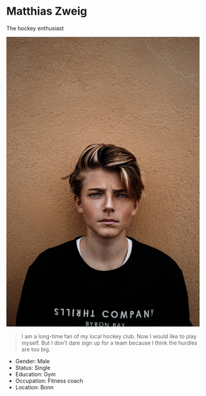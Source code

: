 # Matthias Zweig

The hockey enthusiast

![Matthias Zweig](../../images/personas/matthias-zweig.jpg)

> I am a long-time fan of my local hockey club. Now I would like to play myself. But I don't dare sign up for a team because I think the hurdles are too big.

- Gender: Male
- Status: Single
- Education: Gym
- Occupation: Fitness coach
- Location: Bonn